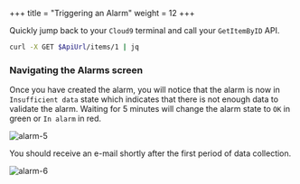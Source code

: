 +++
title = "Triggering an Alarm"
weight = 12
+++

Quickly jump back to your `Cloud9` terminal and call your `GetItemByID` API. 

```sh
curl -X GET $ApiUrl/items/1 | jq
```

### Navigating the Alarms screen

Once you have created the alarm, you will notice that the alarm is now in `Insufficient data` state which indicates that there is not enough data to validate the alarm. Waiting for 5 minutes will change the alarm state to `OK` in green or `In alarm` in red.

![alarm-5](/images/alarm_5.png)

You should receive an e-mail shortly after the first period of data collection.

![alarm-6](/images/alarm_6.png)
